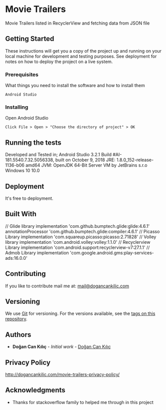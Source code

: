 # Movie Trailers

Movie Trailers listed in RecyclerView and fetching data from JSON file

## Getting Started

These instructions will get you a copy of the project up and running on your local machine for development and testing purposes. See deployment for notes on how to deploy the project on a live system.

### Prerequisites

What things you need to install the software and how to install them

```
Android Studio
```

### Installing

Open Android Studio

```
Click File > Open > "Choose the directory of project" > OK
```


## Running the tests
Developed and Tested in; 
Android Studio 3.2.1
Build #AI-181.5540.7.32.5056338, built on October 9, 2018
JRE: 1.8.0_152-release-1136-b06 amd64
JVM: OpenJDK 64-Bit Server VM by JetBrains s.r.o
Windows 10 10.0


## Deployment

It's free to deployment.

## Built With

  // Glide library
    implementation 'com.github.bumptech.glide:glide:4.6.1'
    annotationProcessor 'com.github.bumptech.glide:compiler:4.6.1'
    // Picasso Library
    implementation 'com.squareup.picasso:picasso:2.71828'
    // Volley library
    implementation 'com.android.volley:volley:1.1.0'
    // Recyclerview Library
    implementation 'com.android.support:recyclerview-v7:27.1.1'
    // Admob Library
    implementation 'com.google.android.gms:play-services-ads:16.0.0'

## Contributing

If you like to contribute mail me at: mail@dogancankilic.com

## Versioning

We use [Git](https://git-scm.com/) for versioning. For the versions available, see the [tags on this repository](https://github.com/dogancankilic/Movie_Trailers/tags). 

## Authors

* **Doğan Can Kılıç** - *Initial work* - [Doğan Can Kılıç](https://github.com/dogancankilic)



## Privacy Policy

http://dogancankilic.com/movie-trailers-privacy-policy/


## Acknowledgments

* Thanks for stackoverflow family to helped me through in this project

